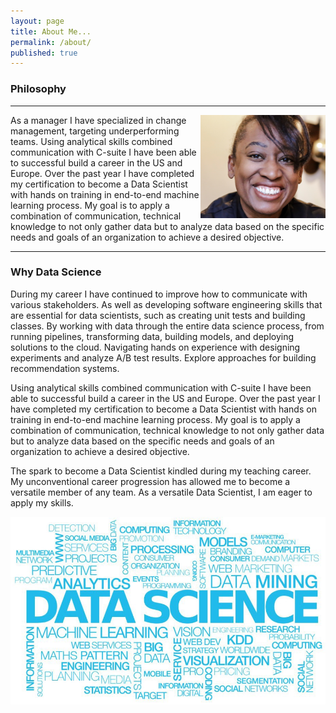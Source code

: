 ```yaml
---
layout: page
title: About Me...
permalink: /about/
published: true
---
```

### Philosophy 
---
<img align="right" src="images/sen_web_pic.jpg" width="200">As a manager I have specialized in change management, targeting underperforming teams.  Using analytical skills combined communication with C-suite I have been able to successful build a career in the US and Europe.  Over the past year I have completed my certification to become a Data Scientist with hands on training in end-to-end machine learning process. My goal is to apply a combination of communication, technical knowledge to not only gather data but to analyze data based on the specific needs and goals of an organization to achieve a desired objective.

---
### Why Data Science
During my career I have continued to improve how to communicate with various stakeholders.  As well as developing software engineering skills that are essential for data scientists, such as creating unit tests and building classes.  By working with data through the entire data science process, from running pipelines, transforming data, building models, and deploying solutions to the cloud.  Navigating hands on experience with designing experiments and analyze A/B test results. Explore approaches for building recommendation systems.

Using analytical skills combined communication with C-suite I have been able to successful build a career in the US and Europe.  Over the past year I have completed my certification to become a Data Scientist with hands on training in end-to-end machine learning process. My goal is to apply a combination of communication, technical knowledge to not only gather data but to analyze data based on the specific needs and goals of an organization to achieve a desired objective.

The spark to become a Data Scientist kindled during my teaching career. My unconventional career progression has allowed me to become a versatile member of any team. As a versatile Data Scientist, I am eager to apply my skills.

![DataSci](/images/data_sceince_gen.jpeg)


